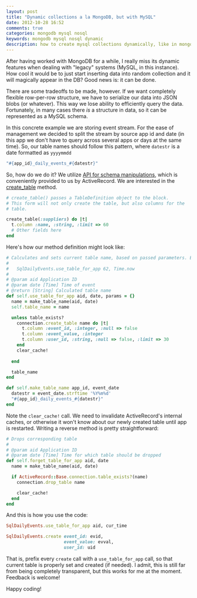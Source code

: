 ```yaml
---
layout: post
title: "Dynamic collections a la MongoDB, but with MySQL"
date: 2012-10-28 16:52
comments: true
categories: mongodb mysql nosql
keywords: mongodb mysql nosql dynamic
description: how to create mysql collections dynamically, like in mongodb 
---
```


After having worked with MongoDB for a while, I really miss its dynamic features when 
dealing with "legacy" systems (MySQL, in this instance). How cool it would be to just start
inserting data into random collection and it will magically appear in the DB? Good news is: 
it can be done.

<!-- more -->

There are some tradeoffs to be made, however. If we want completely flexible row-per-row
structure, we have to serialize our data into JSON blobs (or whatever). This way we lose
ability to efficiently query the data. Fortunately, in many cases there *is* a structure in 
data, so it can be represented as a MySQL schema.

In this concrete example we are storing event stream. For the ease of management we decided 
to split the stream by source app id and date (in this app we don't have to query across
several apps or days at the same time). So, our table names should follow this pattern, 
where `datestr` is a date formatted as `yyyymmdd`

``` ruby
"#{app_id}_daily_events_#{datestr}"
```

So, how do we do it? We utilize [API for schema manipulations](http://api.rubyonrails.org/classes/ActiveRecord/ConnectionAdapters/SchemaStatements.html),
which is conveniently provided to us by ActiveRecord. We are interested in the [create_table](http://api.rubyonrails.org/classes/ActiveRecord/ConnectionAdapters/SchemaStatements.html#method-i-create_table) method.

``` ruby
# create_table() passes a TableDefinition object to the block.
# This form will not only create the table, but also columns for the
# table.

create_table(:suppliers) do |t|
  t.column :name, :string, :limit => 60
  # Other fields here
end
```

Here's how our method definition might look like:
``` ruby
# Calculates and sets current table name, based on passed parameters. Example:
#
#   SqlDailyEvents.use_table_for_app 62, Time.now
#
# @param aid Application ID
# @param date [Time] Time of event
# @return [String] Calculated table name
def self.use_table_for_app aid, date, params = {}
  name = make_table_name(aid, date)
  self.table_name = name

  unless table_exists?
    connection.create_table name do |t|
      t.column :event_id, :integer, :null => false
      t.column :event_value, :integer
      t.column :user_id, :string, :null => false, :limit => 30
    end
    clear_cache!
    
  end

  table_name
end

def self.make_table_name app_id, event_date
  datestr = event_date.strftime '%Y%m%d'
  "#{app_id}_daily_events_#{datestr}"
end
```

Note the `clear_cache!` call. We need to invalidate ActiveRecord's internal caches, or 
otherwise it won't know about our newly created table until app is restarted. Writing a 
reverse method is pretty straightforward:
``` ruby
# Drops corresponding table
#
# @param aid Application ID
# @param date [Time] Time for which table should be dropped
def self.forget_table_for_app aid, date
  name = make_table_name(aid, date)

  if ActiveRecord::Base.connection.table_exists?(name)
    connection.drop_table name

    clear_cache!
  end
end
```

And this is how you use the code:
``` ruby
SqlDailyEvents.use_table_for_app aid, cur_time

SqlDailyEvents.create event_id: evid,
                      event_value: evval,
                      user_id: uid

```

That is, prefix every `create` call with a `use_table_for_app` call, so that current
table is properly set and created (if needed). I admit, this is still far from being
completely transparent, but this works for me at the moment. Feedback is welcome! 

Happy coding!